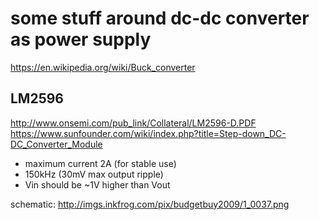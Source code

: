 some stuff around dc-dc converter as power supply
=================================================


https://en.wikipedia.org/wiki/Buck_converter


LM2596
------

http://www.onsemi.com/pub_link/Collateral/LM2596-D.PDF
https://www.sunfounder.com/wiki/index.php?title=Step-down_DC-DC_Converter_Module


- maximum current 2A (for stable use)
- 150kHz (30mV max output ripple)
- Vin should be ~1V higher than Vout


schematic:
http://imgs.inkfrog.com/pix/budgetbuy2009/1_0037.png


